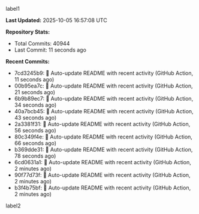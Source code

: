 
label1 
<!-- ACTIVITY_START -->
**Last Updated:** 2025-10-05 16:57:08 UTC

**Repository Stats:**
- Total Commits: 40944
- Last Commit: 11 seconds ago

**Recent Commits:**
- 7cd3245b9: 🤖 Auto-update README with recent activity (GitHub Action, 11 seconds ago)
- 00b95ea7c: 🤖 Auto-update README with recent activity (GitHub Action, 21 seconds ago)
- 6b9b89ec7: 🤖 Auto-update README with recent activity (GitHub Action, 34 seconds ago)
- 40a7bcb45: 🤖 Auto-update README with recent activity (GitHub Action, 43 seconds ago)
- 2a3381f31: 🤖 Auto-update README with recent activity (GitHub Action, 56 seconds ago)
- 80c349f4e: 🤖 Auto-update README with recent activity (GitHub Action, 66 seconds ago)
- b369dde31: 🤖 Auto-update README with recent activity (GitHub Action, 78 seconds ago)
- 6cd0631a1: 🤖 Auto-update README with recent activity (GitHub Action, 2 minutes ago)
- 90f77d73f: 🤖 Auto-update README with recent activity (GitHub Action, 2 minutes ago)
- b3f4b75bf: 🤖 Auto-update README with recent activity (GitHub Action, 2 minutes ago)
<!-- ACTIVITY_END -->

label2
